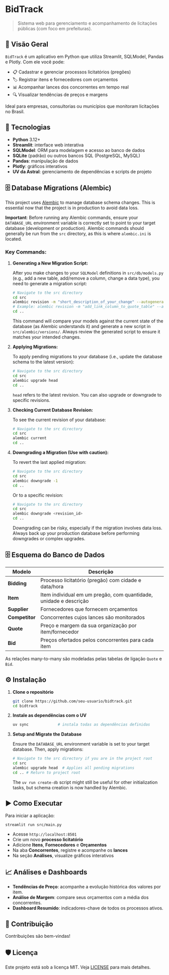 # BidTrack

> Sistema web para gerenciamento e acompanhamento de licitações públicas (com foco em prefeituras).

## 📝 Visão Geral

`BidTrack` é um aplicativo em Python que utiliza Streamlit, SQLModel, Pandas e Plotly. Com ele você pode:

* 📋 Cadastrar e gerenciar processos licitatórios (pregões)
* 🏷️ Registrar itens e fornecedores com orçamentos
* 📊 Acompanhar lances dos concorrentes em tempo real
* 🔍 Visualizar tendências de preços e margens

Ideal para empresas, consultorias ou municípios que monitoram licitações no Brasil.

## 🚀 Tecnologias

* **Python** 3.12+
* **Streamlit**: interface web interativa
* **SQLModel**: ORM para modelagem e acesso ao banco de dados
* **SQLite** (padrão) ou outros bancos SQL (PostgreSQL, MySQL)
* **Pandas**: manipulação de dados
* **Plotly**: gráficos interativos
* **UV da Astral**: gerenciamento de dependências e scripts de projeto

## 🗄️ Database Migrations (Alembic)

This project uses [Alembic](https://alembic.sqlalchemy.org/en/latest/) to manage database schema changes. This is essential now that the project is in production to avoid data loss.

**Important**: Before running any Alembic commands, ensure your `DATABASE_URL` environment variable is correctly set to point to your target database (development or production). Alembic commands should generally be run from the `src` directory, as this is where `alembic.ini` is located.

### Key Commands:

1.  **Generating a New Migration Script:**

    After you make changes to your `SQLModel` definitions in `src/db/models.py` (e.g., add a new table, add/remove a column, change a data type), you need to generate a migration script:
    ```bash
    # Navigate to the src directory
    cd src
    alembic revision -m "short_description_of_your_change" --autogenerate
    # Example: alembic revision -m "add_link_column_to_quote_table" --autogenerate
    cd ..
    ```
    This command will compare your models against the current state of the database (as Alembic understands it) and generate a new script in `src/alembic/versions/`. Always review the generated script to ensure it matches your intended changes.

2.  **Applying Migrations:**

    To apply pending migrations to your database (i.e., update the database schema to the latest version):
    ```bash
    # Navigate to the src directory
    cd src
    alembic upgrade head
    cd ..
    ```
    `head` refers to the latest revision. You can also upgrade or downgrade to specific revisions.

3.  **Checking Current Database Revision:**

    To see the current revision of your database:
    ```bash
    # Navigate to the src directory
    cd src
    alembic current
    cd ..
    ```

4.  **Downgrading a Migration (Use with caution):**

    To revert the last applied migration:
    ```bash
    # Navigate to the src directory
    cd src
    alembic downgrade -1
    cd ..
    ```
    Or to a specific revision:
    ```bash
    # Navigate to the src directory
    cd src
    alembic downgrade <revision_id>
    cd ..
    ```
    Downgrading can be risky, especially if the migration involves data loss. Always back up your production database before performing downgrades or complex upgrades.

## 🗄️ Esquema do Banco de Dados

| Modelo         | Descrição                                                         |
| -------------- | ----------------------------------------------------------------- |
| **Bidding**    | Processo licitatório (pregão) com cidade e data/hora              |
| **Item**       | Item individual em um pregão, com quantidade, unidade e descrição |
| **Supplier**   | Fornecedores que fornecem orçamentos                              |
| **Competitor** | Concorrentes cujos lances são monitorados                         |
| **Quote**      | Preço e margem da sua organização por item/fornecedor             |
| **Bid**        | Preços ofertados pelos concorrentes para cada item                |

As relações many-to-many são modeladas pelas tabelas de ligação `Quote` e `Bid`.

## ⚙️ Instalação

1. **Clone o repositório**

   ```bash
   git clone https://github.com/seu-usuario/bidtrack.git
   cd bidtrack
   ```

2. **Instale as dependências com o UV**

   ```bash
   uv sync             # instala todas as dependências definidas
   ```

3. **Setup and Migrate the Database**

   Ensure the `DATABASE_URL` environment variable is set to your target database.
   Then, apply migrations:
   ```bash
   # Navigate to the src directory if you are in the project root
   cd src
   alembic upgrade head  # Applies all pending migrations
   cd .. # Return to project root
   ```
   The `uv run create-db` script might still be useful for other initialization tasks, but schema creation is now handled by Alembic.

## ▶️ Como Executar

Para iniciar a aplicação:

```bash
streamlit run src/main.py
```

* Acesse `http://localhost:8501`
* Crie um novo **processo licitatório**
* Adicione **Itens**, **Fornecedores** e **Orçamentos**
* Na aba **Concorrentes**, registre e acompanhe os **lances**
* Na seção **Análises**, visualize gráficos interativos

## 📈 Análises e Dashboards

* **Tendências de Preço**: acompanhe a evolução histórica dos valores por item.
* **Análise de Margem**: compare seus orçamentos com a média dos concorrentes.
* **Dashboard Resumido**: indicadores-chave de todos os processos ativos.

## 🤝 Contribuição

Contribuições são bem-vindas!

## 🛡️ Licença

Este projeto está sob a licença MIT. Veja [LICENSE](LICENSE) para mais detalhes.
